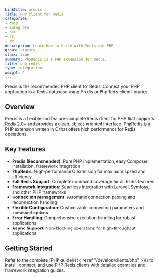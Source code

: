 ```yaml
---
LinkTitle: predis
Title: PHP client for Redis
categories:
- docs
- integrate
- oss
- rs
- rc
description: Learn how to build with Redis and PHP
group: library
stack: true
summary: PhpRedis is a PHP extension for Redis.
title: php-redis
type: integration
weight: 4
---
```


Predis is the recommended PHP client for Redis. Connect your PHP application to a Redis database using Predis or PhpRedis client libraries.

## Overview

Predis is a flexible and feature-complete Redis client for PHP that supports Redis 2.0+ and provides a clean, object-oriented interface. PhpRedis is a PHP extension written in C that offers high performance for Redis operations.

## Key Features

- **Predis (Recommended)**: Pure PHP implementation, easy Composer installation, framework integration
- **PhpRedis**: High-performance C extension for maximum speed and efficiency
- **Full Redis Support**: Complete command coverage for all Redis features
- **Framework Integration**: Seamless integration with Laravel, Symfony, and other PHP frameworks
- **Connection Management**: Automatic connection pooling and reconnection handling
- **Flexible Configuration**: Customizable connection parameters and command options
- **Error Handling**: Comprehensive exception handling for robust applications
- **Async Support**: Non-blocking operations for high-throughput applications

## Getting Started

Refer to the complete [PHP guide]({{< relref "/develop/clients/php" >}}) to install, connect, and use PHP Redis clients with detailed examples and framework integration guides.
